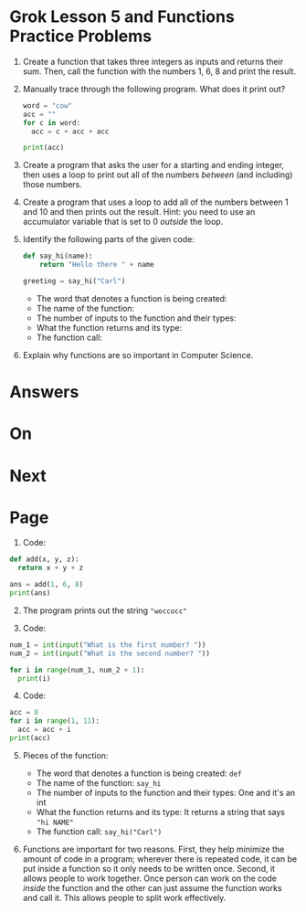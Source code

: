 # Grok Lesson 5 and Functions Practice Problems

1. Create a function that takes three integers as inputs and returns their sum. Then, call the function with the numbers 1, 6, 8 and print the result.

2. Manually trace through the following program. What does it print out?
    ```python
    word = "cow"
    acc = ""
    for c in word:
      acc = c + acc + acc

    print(acc)
    ```

3. Create a program that asks the user for a starting and ending integer, then uses a loop to print out all of the numbers _between_ (and including) those numbers.

4. Create a program that uses a loop to add all of the numbers between 1 and 10 and then prints out the result. Hint: you need to use an accumulator variable that is set to 0 _outside_ the loop.

5. Identify the following parts of the given code:
    ```python
    def say_hi(name):
        return "Hello there " + name

    greeting = say_hi("Carl")
    ```
    - The word that denotes a function is being created:
    - The name of the function:
    - The number of inputs to the function and their types:
    - What the function returns and its type:
    - The function call:

6. Explain why functions are so important in Computer Science.

# Answers
# On
# Next
# Page

1. Code:

```python
def add(x, y, z):
  return x + y + z

ans = add(1, 6, 8)
print(ans)
```

2. The program prints out the string `"woccocc"`

3. Code:

```python
num_1 = int(input("What is the first number? "))
num_2 = int(input("What is the second number? "))

for i in range(num_1, num_2 + 1):
  print(i)
```

4. Code:

```python
acc = 0
for i in range(1, 11):
  acc = acc + i
print(acc)
```

5. Pieces of the function:
    - The word that denotes a function is being created: `def`
    - The name of the function: `say_hi`
    - The number of inputs to the function and their types: One and it's an int
    - What the function returns and its type: It returns a string that says `"hi NAME"`
    - The function call: `say_hi("Carl")`

6. Functions are important for two reasons. First, they help minimize the amount of code in a program; wherever there is repeated code, it can be put inside a function so it only needs to be written once. Second, it allows people to work together. Once person can work on the code _inside_ the function and the other can just assume the function works and call it. This allows people to split work effectively.
